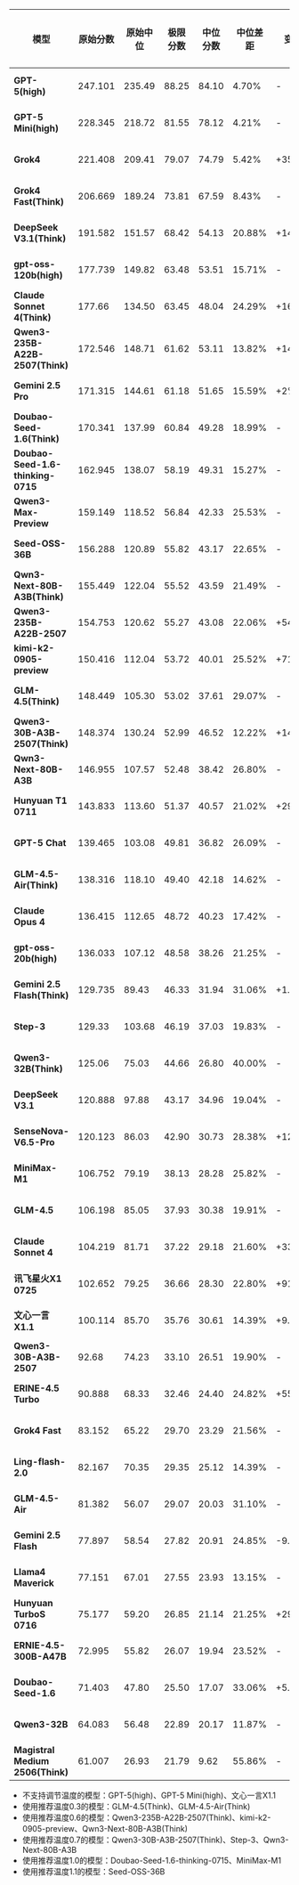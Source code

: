 | **模型**                            | **原始分数** | **原始中位** | **极限分数** | **中位分数** | **中位差距** | **变更** | **价格(元/百万)** | **平均长度(字)** | **使用成本(元)** | **平均耗时(秒)** | **发布时间** |
|-----------------------------------|----------|----------|----------|----------|----------|--------|--------------|-------------|-------------|-------------|----------|
| **GPT-5(high)**                   | 247.101  | 235.49   | 88.25    | 84.10    | 4.70%    | -      | ¥72.00       | 10115       | ¥41.18      | 308         | 25-08-07 |
| **GPT-5 Mini(high)**              | 228.345  | 218.72   | 81.55    | 78.12    | 4.21%    | -      | ¥14.40       | 8227        | ¥8.24       | 172         | 25-08-07 |
| **Grok4**                         | 221.408  | 209.41   | 79.07    | 74.79    | 5.42%    | +35.2% | ¥108.00      | 1638        | ¥41.99      | 207         | 25-07-10 |
| **Grok4 Fast(Think)**             | 206.669 | 189.24 | 73.81 | 67.59 | 8.43%  | - | ¥3.60 | 587  | ¥1.55 | 67 | 25-09-19 |
| **DeepSeek V3.1(Think)**          | 191.582  | 151.57   | 68.42    | 54.13    | 20.88%   | +14%   | ¥12.00       | 33053       | ¥5.20       | 672         | 25-08-19 |
| **gpt-oss-120b(high)**            | 177.739  | 149.82   | 63.48    | 53.51    | 15.71%   | -      | ¥3.60        | 16083       | ¥0.60       | 46          | 25-08-05 |
| **Claude Sonnet 4(Think)**        | 177.66   | 134.50   | 63.45    | 48.04    | 24.29%   | +16.2% | ¥108.00      | 8758        | ¥29.27      | 143         | 25-05-23 |
| **Qwen3-235B-A22B-2507(Think)**   | 172.546  | 148.71   | 61.62    | 53.11    | 13.82%   | +14.5% | ¥20.00       | 34589       | ¥11.29      | 426         | 25-07-25 |
| **Gemini 2.5 Pro**                | 171.315  | 144.61   | 61.18    | 51.65    | 15.59%   | +2%    | ¥72.00       | 10136       | ¥22.43      | 90          | 25-06-05 |
| **Doubao-Seed-1.6(Think)**        | 170.341  | 137.99   | 60.84    | 49.28    | 18.99%   | -      | ¥8.00        | 14708       | ¥2.48       | 262         | 25-06-11 |
| **Doubao-Seed-1.6-thinking-0715** | 162.945  | 138.07   | 58.19    | 49.31    | 15.27%   | -      | ¥8.00        | 21375       | ¥3.64       | 336         | 25-07-14 |
| **Qwen3-Max-Preview**             | 159.149  | 118.52   | 56.84    | 42.33    | 25.53%   | -      | ¥24.00       | 5934        | ¥2.64       | 100         | 25-09-05 |
| **Seed-OSS-36B**                  | 156.288  | 120.89   | 55.82    | 43.17    | 22.65%   | -      | ¥4.00        | 25168       | ¥2.08       | 712         | 25-08-21 |
| **Qwn3-Next-80B-A3B(Think)**       | 155.449 | 122.04 | 55.52 | 43.59 | 21.49% | - | ¥10.00 | 47809 | ¥7.85 | 420 | 25-09-12 |
| **Qwen3-235B-A22B-2507**          | 154.753  | 120.62   | 55.27    | 43.08    | 22.06%   | +54%   | ¥8.00        | 7671        | ¥1.11       | 224         | 25-07-21 |
| **kimi-k2-0905-preview**          | 150.416  | 112.04   | 53.72    | 40.01    | 25.52%   | +71%   | ¥16.00       | 6832        | ¥1.83       | 261         | 25-09-05 |
| **GLM-4.5(Think)**                | 148.449  | 105.30   | 53.02    | 37.61    | 29.07%   | -      | ¥8.00        | 29780       | ¥3.78       | 558         | 25-07-28 |
| **Qwen3-30B-A3B-2507(Think)**     | 148.374  | 130.24   | 52.99    | 46.52    | 12.22%   | +14.7% | ¥7.50        | 30570       | ¥3.37       | 156         | 25-07-29 |
| **Qwn3-Next-80B-A3B**              | 146.955 | 107.57 | 52.48 | 38.42 | 26.80% | - | ¥4.00  | 9342  | ¥0.49 | 101 | 25-09-12 |
| **Hunyuan T1 0711**               | 143.833  | 113.60   | 51.37    | 40.57    | 21.02%   | +29.9% | ¥4.00        | 28108       | ¥2.28       | 350         | 25-07-11 |
| **GPT-5 Chat**                    | 139.465  | 103.08   | 49.81    | 36.82    | 26.09%   | -      | ¥72.00       | 3117        | ¥3.93       | 17          | 25-08-07 |
| **GLM-4.5-Air(Think)**            | 138.316  | 118.10   | 49.40    | 42.18    | 14.62%   | -      | ¥2.00        | 31147       | ¥0.98       | 280         | 25-07-28 |
| **Claude Opus 4**                 | 136.415  | 112.65   | 48.72    | 40.23    | 17.42%   | -      | ¥540.00      | 1931        | ¥28.53      | 52          | 25-05-23 |
| **gpt-oss-20b(high)**             | 136.033  | 107.12   | 48.58    | 38.26    | 21.25%   | -      | ¥1.44        | 26775       | ¥0.40       | 38          | 25-08-05 |
| **Gemini 2.5 Flash(Think)**       | 129.735  | 89.43    | 46.33    | 31.94    | 31.06%   | +1.9%  | ¥18.00       | 13417       | ¥6.55       | 55          | 25-05-20 |
| **Step-3**                        | 129.33   | 103.68   | 46.19    | 37.03    | 19.83%   | -      | ¥8.00        | 27091       | ¥3.43       | 777         | 25-07-31 |
| **Qwen3-32B(Think)**              | 125.06   | 75.03    | 44.66    | 26.80    | 40.00%   | -      | ¥20.00       | 26689       | ¥10.26      | 558         | 25-04-29 |
| **DeepSeek V3.1**                 | 120.888  | 97.88    | 43.17    | 34.96    | 19.04%   | -      | ¥12.00       | 4606        | ¥0.93       | 127         | 25-08-19 |
| **SenseNova-V6.5-Pro**            | 120.123  | 86.03    | 42.90    | 30.73    | 28.38%   | +12.9% | ¥9.00        | 29352       | ¥5.07       | 749         | 25-07-26 |
| **MiniMax-M1**                    | 106.752  | 79.19    | 38.13    | 28.28    | 25.82%   | -      | ¥8.00        | 33678       | ¥4.35       | 1411        | 25-06-17 |
| **GLM-4.5**                       | 106.198  | 85.05    | 37.93    | 30.38    | 19.91%   | -      | ¥8.00        | 6196        | ¥0.87       | 114         | 25-07-28 |
| **Claude Sonnet 4**               | 104.219  | 81.71    | 37.22    | 29.18    | 21.60%   | +33.3% | ¥108.00      | 1107        | ¥2.92       | 17          | 25-05-23 |
| **讯飞星火X1 0725**                   | 102.652  | 79.25    | 36.66    | 28.30    | 22.80%   | +91.1% | ¥12.00       | 15552       | ¥3.63       | 350         | 25-07-25 |
| **文心一言X1.1**                      | 100.114  | 85.70    | 35.76    | 30.61    | 14.39%   | +9.9%  | ¥4.00        | 13445       | ¥1.04       | 499         | 25-09-08 |
| **Qwen3-30B-A3B-2507**            | 92.68    | 74.23    | 33.10    | 26.51    | 19.90%   | -      | ¥3.00        | 8277        | ¥0.46       | 55          | 25-07-29 |
| **ERINE-4.5 Turbo**               | 90.888   | 68.33    | 32.46    | 24.40    | 24.82%   | +55.6% | ¥3.20        | 3989        | ¥0.23       | 86          | 25-04-24 |
| **Grok4 Fast**                    | 83.152  | 65.22  | 29.70 | 23.29 | 21.56% | - | ¥3.60 | 2630 | ¥0.12 | 8  | 25-09-19 |
| **Ling-flash-2.0**                 | 82.167 | 70.35 | 29.35 | 25.12 | 14.39% | - | ¥4.00 | 9624 | ¥0.70 | 165 | 25-09-18 |
| **GLM-4.5-Air**                   | 81.382   | 56.07    | 29.07    | 20.03    | 31.10%   | -      | ¥2.00        | 6833        | ¥0.22       | 65          | 25-07-28 |
| **Gemini 2.5 Flash**              | 77.897   | 58.54    | 27.82    | 20.91    | 24.85%   | -9.4%  | ¥18.00       | 6947        | ¥1.47       | 21          | 25-05-20 |
| **Llama4 Maverick**               | 77.151   | 67.01    | 27.55    | 23.93    | 13.15%   | -      | -            | 2795        | -           | 19          | 25-04-05 |
| **Hunyuan TurboS 0716**           | 75.177   | 59.20    | 26.85    | 21.14    | 21.25%   | +29.9% | ¥2.00        | 7866        | ¥0.27       | 125         | 25-07-16 |
| **ERNIE-4.5-300B-A47B**           | 72.995   | 55.82    | 26.07    | 19.94    | 23.52%   | -      | ¥3.20        | 3516        | ¥0.19       | 66          | 25-06-29 |
| **Doubao-Seed-1.6**               | 71.403   | 47.80    | 25.50    | 17.07    | 33.06%   | +5.3%  | ¥8.00        | 1269        | ¥0.20       | 29          | 25-06-11 |
| **Qwen3-32B**                     | 64.083   | 56.48    | 22.89    | 20.17    | 11.87%   | -      | ¥8.00        | 1253        | ¥0.19       | 25          | 25-04-29 |
| **Magistral Medium 2506(Think)**  | 61.007   | 26.93    | 21.79    | 9.62     | 55.86%   | -      | ¥36.00       | 20468       | ¥10.92      | 288         | 25-06-08 |


* 不支持调节温度的模型：GPT-5(high)、GPT-5 Mini(high)、文心一言X1.1
* 使用推荐温度0.3的模型：GLM-4.5(Think)、GLM-4.5-Air(Think)
* 使用推荐温度0.6的模型：Qwen3-235B-A22B-2507(Think)、kimi-k2-0905-preview、Qwn3-Next-80B-A3B(Think)
* 使用推荐温度0.7的模型：Qwen3-30B-A3B-2507(Think)、Step-3、Qwn3-Next-80B-A3B
* 使用推荐温度1.0的模型：Doubao-Seed-1.6-thinking-0715、MiniMax-M1
* 使用推荐温度1.1的模型：Seed-OSS-36B

